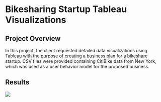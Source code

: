 # Bikesharing Startup Tableau Visualizations

## Project Overview
In this project, the client requested detailed data visualizations using Tableau with the purpose of creating a business plan for a bikeshare startup. CSV files were provided containing CitiBike data from New York, which was used as a user behavior model for the proposed business.

## Results

![](images/checkout_times_by_users.png)

